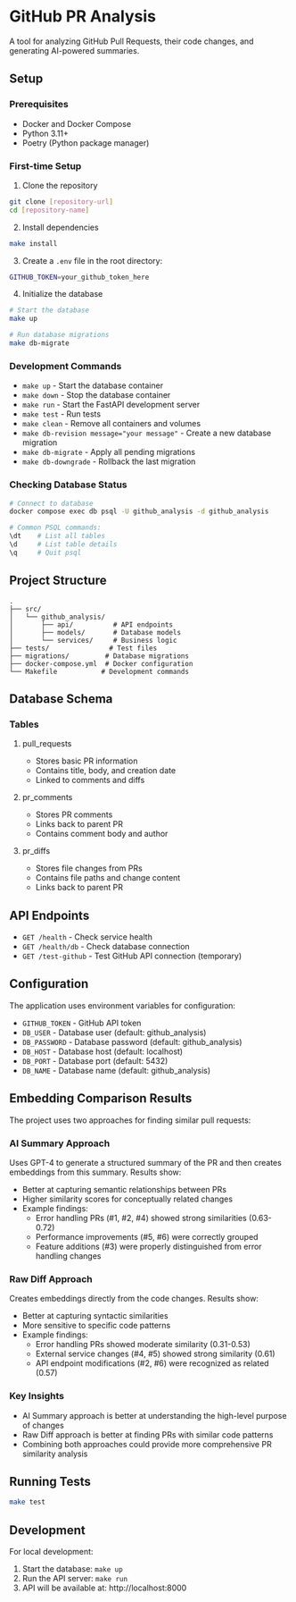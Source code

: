 # GitHub PR Analysis

A tool for analyzing GitHub Pull Requests, their code changes, and generating AI-powered summaries.

## Setup

### Prerequisites
- Docker and Docker Compose
- Python 3.11+
- Poetry (Python package manager)

### First-time Setup
1. Clone the repository
```bash
git clone [repository-url]
cd [repository-name]
```

2. Install dependencies
```bash
make install
```

3. Create a `.env` file in the root directory:
```bash
GITHUB_TOKEN=your_github_token_here
```

4. Initialize the database
```bash
# Start the database
make up

# Run database migrations
make db-migrate
```

### Development Commands
- `make up` - Start the database container
- `make down` - Stop the database container
- `make run` - Start the FastAPI development server
- `make test` - Run tests
- `make clean` - Remove all containers and volumes
- `make db-revision message="your message"` - Create a new database migration
- `make db-migrate` - Apply all pending migrations
- `make db-downgrade` - Rollback the last migration

### Checking Database Status
```bash
# Connect to database
docker compose exec db psql -U github_analysis -d github_analysis

# Common PSQL commands:
\dt    # List all tables
\d     # List table details
\q     # Quit psql
```

## Project Structure
```
.
├── src/
│   └── github_analysis/
│       ├── api/          # API endpoints
│       ├── models/       # Database models
│       └── services/     # Business logic
├── tests/               # Test files
├── migrations/         # Database migrations
├── docker-compose.yml  # Docker configuration
└── Makefile           # Development commands
```

## Database Schema

### Tables
1. pull_requests
   - Stores basic PR information
   - Contains title, body, and creation date
   - Linked to comments and diffs

2. pr_comments
   - Stores PR comments
   - Links back to parent PR
   - Contains comment body and author

3. pr_diffs
   - Stores file changes from PRs
   - Contains file paths and change content
   - Links back to parent PR

## API Endpoints

- `GET /health` - Check service health
- `GET /health/db` - Check database connection
- `GET /test-github` - Test GitHub API connection (temporary)

## Configuration

The application uses environment variables for configuration:
- `GITHUB_TOKEN` - GitHub API token
- `DB_USER` - Database user (default: github_analysis)
- `DB_PASSWORD` - Database password (default: github_analysis)
- `DB_HOST` - Database host (default: localhost)
- `DB_PORT` - Database port (default: 5432)
- `DB_NAME` - Database name (default: github_analysis)

## Embedding Comparison Results

The project uses two approaches for finding similar pull requests:

### AI Summary Approach
Uses GPT-4 to generate a structured summary of the PR and then creates embeddings from this summary. Results show:
- Better at capturing semantic relationships between PRs
- Higher similarity scores for conceptually related changes
- Example findings:
  - Error handling PRs (#1, #2, #4) showed strong similarities (0.63-0.72)
  - Performance improvements (#5, #6) were correctly grouped
  - Feature additions (#3) were properly distinguished from error handling changes

### Raw Diff Approach
Creates embeddings directly from the code changes. Results show:
- Better at capturing syntactic similarities
- More sensitive to specific code patterns
- Example findings:
  - Error handling PRs showed moderate similarity (0.31-0.53)
  - External service changes (#4, #5) showed strong similarity (0.61)
  - API endpoint modifications (#2, #6) were recognized as related (0.57)

### Key Insights
- AI Summary approach is better at understanding the high-level purpose of changes
- Raw Diff approach is better at finding PRs with similar code patterns
- Combining both approaches could provide more comprehensive PR similarity analysis

## Running Tests
```bash
make test
```

## Development
For local development:
1. Start the database: `make up`
2. Run the API server: `make run`
3. API will be available at: http://localhost:8000
